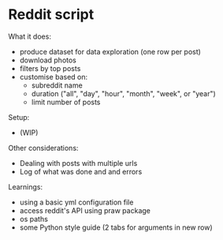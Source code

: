# Reddit script

What it does:
* produce dataset for data exploration (one row per post)
* download photos
* filters by top posts
* customise based on:
    * subreddit name
    * duration ("all", "day", "hour", "month", "week", or "year")
    * limit number of posts

Setup:
* (WIP)

Other considerations:
* Dealing with posts with multiple urls
* Log of what was done and and errors

Learnings:
* using a basic yml configuration file
* access reddit's API using praw package
* os paths
* some Python style guide (2 tabs for arguments in new row)